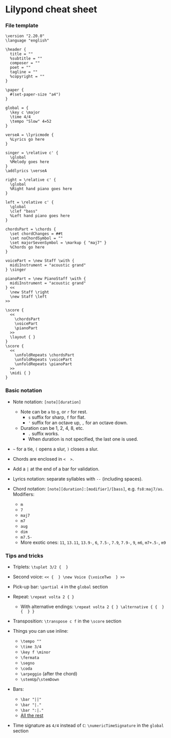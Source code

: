 Lilypond cheat sheet
====================

### File template
```
\version "2.20.0"
\language "english"

\header {
  title = ""
  %subtitle = ""
  composer = ""
  poet = ""
  tagline = ""
  %copyright = ""
}

\paper {
  #(set-paper-size "a4")
}

global = {
  \key c \major
  \time 4/4
  \tempo "Slow" 4=52
}

verseA = \lyricmode {
  %Lyrics go here
}

singer = \relative c' {
  \global
  %Melody goes here
}
\addlyrics \verseA

right = \relative c' {
  \global
  %Right hand piano goes here
}

left = \relative c' {
  \global
  \clef "bass"
  %Left hand piano goes here
}

chordsPart = \chords {
  \set chordChanges = ##t
  \set noChordSymbol = ""
  \set majorSevenSymbol = \markup { "maj7" }
  %Chords go here
}

voicePart = \new Staff \with {
  midiInstrument = "acoustic grand"
} \singer

pianoPart = \new PianoStaff \with {
  midiInstrument = "acoustic grand"
} <<
  \new Staff \right
  \new Staff \left
>>

\score {
  <<
    \chordsPart
    \voicePart
    \pianoPart
  >>
  \layout { }
}
\score {
  <<
    \unfoldRepeats \chordsPart
    \unfoldRepeats \voicePart
    \unfoldRepeats \pianoPart
  >>
  \midi { }
}
```


### Basic notation
* Note notation: `[note][duration]`
    * Note can be `a` to `g`, or `r` for rest.
        * `s` suffix for sharp, `f` for flat.
        * `'` suffix for an octave up, `,` for an octave down.
    * Duration can be 1, 2, 4, 8, etc.
        * `.` suffix works.
        * When duration is not specified, the last one is used.

* `~` for a tie, `(` opens a slur, `)` closes a slur.

* Chords are enclosed in `<  >`.

* Add a `|` at the end of a bar for validation.

* Lyrics notation: separate syllables with ` -- ` (including spaces).

* Chord notation: `[note][duration]:[modifier]/[bass]`, e.g. `fs8:maj7/as`. Modifiers:
    * `m`
    * `7` 
    * `maj7`
    * `m7`
    * `aug`
    * `dim`
    * `m7.5-`
    * More exotic ones: `11`, `13.11`, `13.9-`, `6`, `7.5-`, `7.9`, `7.9-`, `9`, `m6`, `m7+.5-`, `m9`


### Tips and tricks

* Triplets: `\tuplet 3/2 {  }`

* Second voice: `<< {  } \new Voice {\voiceTwo  } >>`

* Pick-up bar: `\partial 4` in the `global` section

* Repeat: `\repeat volta 2 { }`
    * With alternative endings: `\repeat volta 2 { } \alternative { {  } {  } }`

* Transposition: `\transpose c f` in the `\score` section

* Things you can use inline:
    * `\tempo ""`
    * `\time 3/4`
    * `\key f \minor`
    * `\fermata`
    * `\segno`
    * `\coda`
    * `\arpeggio` (after the chord)
    * `\stemUp`/`\stemDown`

* Bars:
    * `\bar "||"`
    * `\bar "|."`
    * `\bar ":|."`
    * [All the rest](https://lilypond.org/doc/v2.19/Documentation/notation/bars)

* Time signature as `4/4` instead of `C`: `\numericTimeSignature` in the `global` section